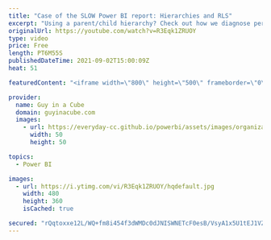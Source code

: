 ```yaml
---
title: "Case of the SLOW Power BI report: Hierarchies and RLS"
excerpt: "Using a parent/child hierarchy? Check out how we diagnose performance when using some of the PATH DAX functions in Power BI and also how to make this report faster!  PATHCONTAINS Reference: https://dax.guide/pathcontains/  📢 Become a member: https://guyinacu.be/membership \r \r *******************"
originalUrl: https://youtube.com/watch?v=R3Eqk1ZRUOY
type: video
price: Free
length: PT6M55S
publishedDateTime: 2021-09-02T15:00:09Z
heat: 51

featuredContent: "<iframe width=\"800\" height=\"500\" frameborder=\"0\" src=\"https://www.youtube.com/embed/R3Eqk1ZRUOY\" allow=\"accelerometer; autoplay; encrypted-media; gyroscope; picture-in-picture\" allowfullscreen></iframe>"

provider:
  name: Guy in a Cube
  domain: guyinacube.com
  images:
    - url: https://everyday-cc.github.io/powerbi/assets/images/organizations/guyinacube.com-50x50.jpg
      width: 50
      height: 50

topics:
  - Power BI

images:
  - url: https://i.ytimg.com/vi/R3Eqk1ZRUOY/hqdefault.jpg
    width: 480
    height: 360
    isCached: true

secured: "rQqtoxxe12L/WQ+fm8i454f3dWMDc0dJNISWNETcF0esB/VsyA1x5U1tEJ1VZpzBUph2o/innfDpAt7YBsCZVlzy/APl5brGlg1QiPF8Hd0iHnhjscmr1g7CEHxhEyngJUf37zxSrJ1/Wtmf2HLHkLhsaseYGSEEZbBpJtqxuA+QW3KvCpF1+yRMXeI/UEUE6BV0giWFpIo6LPJpZYeTSKcQTiV/w4SpzFZI0q71adFaxLhg9+QyplNJ4oveQsTFUs/8QTdCgQM/jynXQA+Bl98vaxKmB3koA2kc8zu9ya5tFnj17JgI0j+6xKUHAq4FTaMcQ2PHIx8kySIT/i5iUpAZ08W7gVXiup+bmILCIxPIJGu87MmjP79dcqwofMso9iLS2zeu6WOWJSqp4IWuWx2kBq9eQ27UlE0LX13VgjQ=;kbPMEyxPc07tdkaszJJf9w=="
---
```


